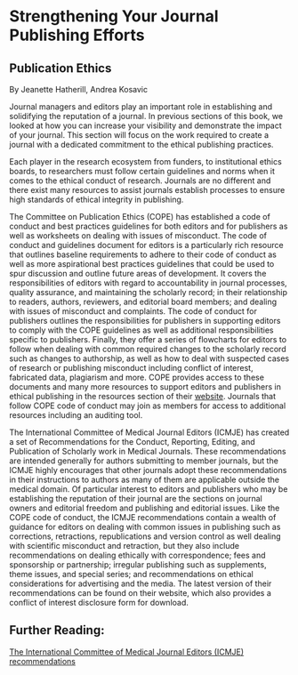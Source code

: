 # Strengthening Your Journal Publishing Efforts

## Publication Ethics

By Jeanette Hatherill, Andrea Kosavic



Journal managers and editors play an important role in establishing and solidifying
the reputation of a journal. In previous sections of this book, we looked at how you
can increase your visibility and demonstrate the impact of your journal.
 This section will focus on the work required to create a journal with a
 dedicated commitment to the ethical publishing practices.

Each player in the research ecosystem from funders, to institutional ethics boards,
to researchers must follow certain guidelines and norms when it comes to the ethical
conduct of research. Journals are no different and there exist many resources to assist
journals establish processes to ensure high standards of ethical integrity in publishing.

The Committee on Publication Ethics (COPE) has established a code of conduct and best practices
guidelines for both editors and for publishers as well as worksheets on dealing with issues
of misconduct. The code of conduct and guidelines document for editors is a particularly rich resource
that outlines baseline requirements to adhere to their code of conduct as well as more aspirational
best practices guidelines that could be used to spur discussion and outline future areas of development.
 It covers the responsibilities of editors with regard to accountability in journal processes, quality
assurance, and maintaining the scholarly record; in their relationship to readers, authors, reviewers,
and editorial board members; and dealing with issues of misconduct and complaints. The code of conduct for publishers outlines the responsibilities for publishers in supporting editors to comply with the COPE guidelines as well as additional responsibilities specific to publishers. Finally, they offer a series of flowcharts for editors to follow when dealing with common required changes
to the scholarly record such as changes to authorship, as well as how to deal with suspected cases of research or publishing misconduct including conflict of interest, fabricated data, plagiarism and more. COPE provides access to these documents and many more resources to support editors and publishers in ethical publishing in the resources section of their [website](https://publicationethics.org/resources). Journals that follow COPE code of conduct may join as members for access to additional resources including an  auditing tool.

The International Committee of Medical Journal Editors (ICMJE) has created
a set of Recommendations for the Conduct, Reporting, Editing, and Publication of Scholarly work in
Medical Journals. These recommendations are intended generally for authors submitting to member journals,
but the ICMJE highly encourages that other journals adopt these recommendations in their instructions to
authors as many of them are applicable outside the medical domain. Of particular interest to editors and
publishers who may be establishing the reputation of their journal are the sections on journal owners and editorial freedom and publishing and editorial issues. Like the COPE code of conduct, the ICMJE recommendations contain a wealth of guidance for editors on dealing with common issues in publishing such as corrections, retractions, republications and version control as well dealing with  scientific misconduct and retraction, but they also include recommendations on dealing ethically with correspondence; fees and sponsorship or partnership; irregular publishing such as supplements, theme issues, and special series; and recommendations on ethical considerations for advertising and the media. The latest version of their recommendations can be found on their website, which also provides a conflict of interest disclosure form for download.

## Further Reading:

[The International Committee of Medical Journal Editors (ICMJE) recommendations](http://www.icmje.org/recommendations/)
